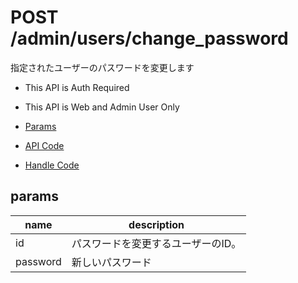 # POST /admin/users/change_password

指定されたユーザーのパスワードを変更します

- This API is Auth Required
- This API is Web and Admin User Only

- [Params](#params)
- [API Code](/src/endpoints/admin/users/change_password.js)
- [Handle Code](/src/handlers/web/admin/users/change_password.js)

## params


name|description
---|---
id|パスワードを変更するユーザーのID。
password|新しいパスワード
